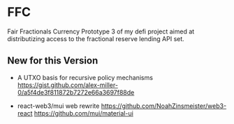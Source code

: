 # FFC
Fair Fractionals Currency
Prototype 3 of my defi project aimed at distributizing access to the fractional reserve lending API set.

## New for this Version

- A UTXO basis for recursive policy mechanisms 
https://gist.github.com/alex-miller-0/a5f4de3f811872b7272e66a3697f88de

- react-web3/mui web rewrite
https://github.com/NoahZinsmeister/web3-react
https://github.com/mui/material-ui




 
